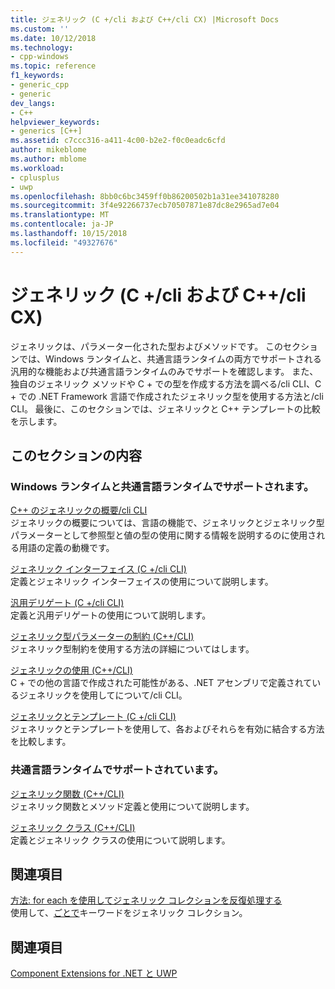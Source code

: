 ```yaml
---
title: ジェネリック (C +/cli および C++/cli CX) |Microsoft Docs
ms.custom: ''
ms.date: 10/12/2018
ms.technology:
- cpp-windows
ms.topic: reference
f1_keywords:
- generic_cpp
- generic
dev_langs:
- C++
helpviewer_keywords:
- generics [C++]
ms.assetid: c7ccc316-a411-4c00-b2e2-f0c0eadc6cfd
author: mikeblome
ms.author: mblome
ms.workload:
- cplusplus
- uwp
ms.openlocfilehash: 8bb0c6bc3459ff0b86200502b1a31ee341078280
ms.sourcegitcommit: 3f4e92266737ecb70507871e87dc8e2965ad7e04
ms.translationtype: MT
ms.contentlocale: ja-JP
ms.lasthandoff: 10/15/2018
ms.locfileid: "49327676"
---
```

# <a name="generics--ccli-and-ccx"></a>ジェネリック (C +/cli および C++/cli CX)

ジェネリックは、パラメーター化された型およびメソッドです。 このセクションでは、Windows ランタイムと、共通言語ランタイムの両方でサポートされる汎用的な機能および共通言語ランタイムのみでサポートを確認します。 また、独自のジェネリック メソッドや C + での型を作成する方法を調べる/cli CLI、C + での .NET Framework 言語で作成されたジェネリック型を使用する方法と/cli CLI。 最後に、このセクションでは、ジェネリックと C++ テンプレートの比較を示します。

## <a name="in-this-section"></a>このセクションの内容

### <a name="supported-by-the-windows-runtime-and-the-common-language-runtime"></a>Windows ランタイムと共通言語ランタイムでサポートされます。

[C++ のジェネリックの概要/cli CLI](../windows/overview-of-generics-in-visual-cpp.md)<br/>
ジェネリックの概要については、言語の機能で、ジェネリックとジェネリック型パラメーターとして参照型と値の型の使用に関する情報を説明するのに使用される用語の定義の動機です。

[ジェネリック インターフェイス (C +/cli CLI)](../windows/generic-interfaces-visual-cpp.md)<br/>
定義とジェネリック インターフェイスの使用について説明します。

[汎用デリゲート (C +/cli CLI)](../windows/generic-delegates-visual-cpp.md)<br/>
定義と汎用デリゲートの使用について説明します。

[ジェネリック型パラメーターの制約 (C++/CLI)](../windows/constraints-on-generic-type-parameters-cpp-cli.md)<br/>
ジェネリック型制約を使用する方法の詳細についてはします。

[ジェネリックの使用 (C++/CLI)](../windows/consuming-generics-cpp-cli.md)<br/>
C + での他の言語で作成された可能性がある、.NET アセンブリで定義されているジェネリックを使用してについて/cli CLI。

[ジェネリックとテンプレート (C +/cli CLI)](../windows/generics-and-templates-visual-cpp.md)<br/>
ジェネリックとテンプレートを使用して、各およびそれらを有効に結合する方法を比較します。

### <a name="supported-by-the-common-language-runtime"></a>共通言語ランタイムでサポートされています。

[ジェネリック関数 (C++/CLI)](../windows/generic-functions-cpp-cli.md)<br/>
ジェネリック関数とメソッド定義と使用について説明します。

[ジェネリック クラス (C++/CLI)](../windows/generic-classes-cpp-cli.md)<br/>
定義とジェネリック クラスの使用について説明します。

## <a name="related-sections"></a>関連項目

[方法: for each を使用してジェネリック コレクションを反復処理する](../dotnet/how-to-iterate-over-a-generic-collection-with-for-each.md)<br/>
使用して、[ごとで](../dotnet/for-each-in.md)キーワードをジェネリック コレクション。

## <a name="see-also"></a>関連項目

[Component Extensions for .NET と UWP](../windows/component-extensions-for-runtime-platforms.md)